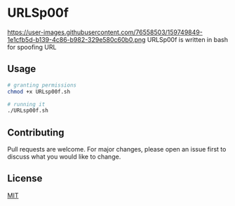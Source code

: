 # URLSp00f
https://user-images.githubusercontent.com/76558503/159749849-1e1cfb5d-b139-4c86-b982-329e580c60b0.png
URLSp00f is written in bash for spoofing URL



## Usage

```bash
# granting permissions
chmod +x URLsp00f.sh

# running it
./URLsp00f.sh
```

## Contributing
Pull requests are welcome. For major changes, please open an issue first to discuss what you would like to change.



## License
[MIT](https://choosealicense.com/licenses/mit/)
